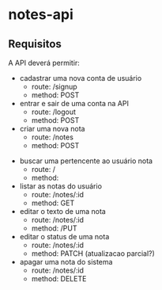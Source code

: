 # notes-api

## Requisitos

A API deverá permitir:
- cadastrar uma nova conta de usuário
  - route: /signup
  - method: POST
- entrar e sair de uma conta na API 
  - route: /logout
  - method: POST
- criar uma nova nota
  - route: /notes
  - method: POST
* buscar uma pertencente ao usuário nota 
  - route: /
  - method: 
* listar as notas do usuário 
  - route: /notes/:id
  - method: GET
* editar o texto de uma nota 
  - route: /notes/:id
  - method: /PUT
* editar o status de uma nota 
  - route: /notes/:id
  - method: PATCH (atualizacao parcial?)
* apagar uma nota do sistema 
  - route: /notes/:id
  - method: DELETE

